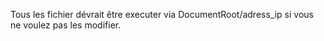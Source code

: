 Tous les fichier dévrait être executer via DocumentRoot/adress_ip si vous ne voulez pas les modifier.

